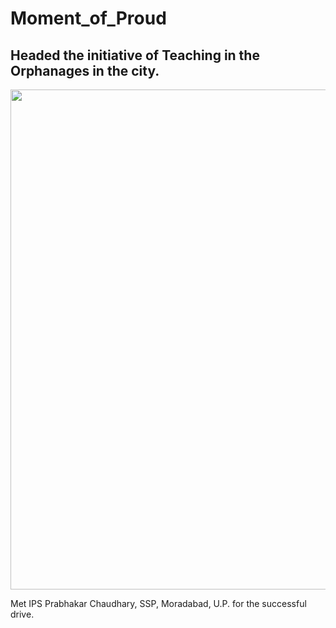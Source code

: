 # Moment_of_Proud
## Headed the initiative of Teaching in the Orphanages in the city. 


<img src="https://github.com/ananya-agarwal/Moment_of_Proud/blob/main/1.jpg" width=800>
<br>

Met IPS Prabhakar Chaudhary, SSP, Moradabad, U.P. for the successful drive.
